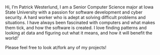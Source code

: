 Hi, I’m Patrick Westerlund, I am a Senior Computer Science major at Iowa State University with a passion for software development and cyber security. A hard worker who is adept at solving difficult problems and situations. I have always been fascinated with computers and what makes them tick, and how the software is created. I love finding patterns and looking at data and figuring out what it means, and how it will benefit the world!'

Please feel free to look at/fork any of my projects!

<!---
pattywest/pattywest is a ✨ special ✨ repository because its `README.md` (this file) appears on your GitHub profile.
You can click the Preview link to take a look at your changes.
--->

